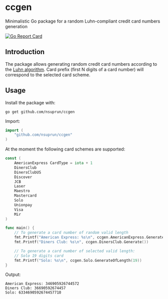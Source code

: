 
# ccgen
Minimalistic Go package for a random Luhn-compliant credit card numbers generation

[![Go Report Card](https://goreportcard.com/badge/github.com/nsuprun/ccgen)](https://goreportcard.com/report/github.com/nsuprun/ccgen)

## Introduction
The package allows generating random credit card numbers according to the [Luhn algorithm](https://en.wikipedia.org/wiki/Luhn_algorithm). Card prefix (first N digits of a card number) will correspond to the selected card scheme.

## Usage
Install the package with:

```
go get github.com/nsuprun/ccgen
```
Import:
```go
import (
	"github.com/nsuprun/ccgen"
)
```
At the moment the following card schemes are supported:
```go
const (
	AmericanExpress CardType = iota + 1
	DinersClub
	DinersClubUS
	Discover
	JCB
	Laser
	Maestro
	Mastercard
	Solo
	Unionpay
	Visa
	Mir
)
```

```go
func main() {
	// To generate a card number of random valid length
	fmt.Printf("American Express: %s\n", ccgen.AmericanExpress.Generate())
	fmt.Printf("Diners Club: %s\n", ccgen.DinersClub.Generate())

	// To generate a card number of selected valid length:
	// Solo 19 digits card
	fmt.Printf("Solo: %s\n", ccgen.Solo.GenerateOfLength(19))
}
```

Output:
```
American Express: 346905926744572
Diners Club: 36690592674457
Solo: 6334690592674457710
```